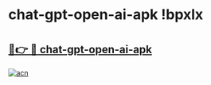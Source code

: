 # chat-gpt-open-ai-apk !bpxlx

# <h2><a href="https://47y6e3.esa.edu.pl?title=chat-gpt-open-ai-apk&ref=bpxlx">🔗👉 🔴 chat-gpt-open-ai-apk</a></h2>

[![acn](https://github.com/user-attachments/assets/0f9c940e-d8b0-45ae-aac7-cd30a18b3e1c)](https://47y6e3.esa.edu.pl?title=chat-gpt-open-ai-apk&ref=bpxlx)

